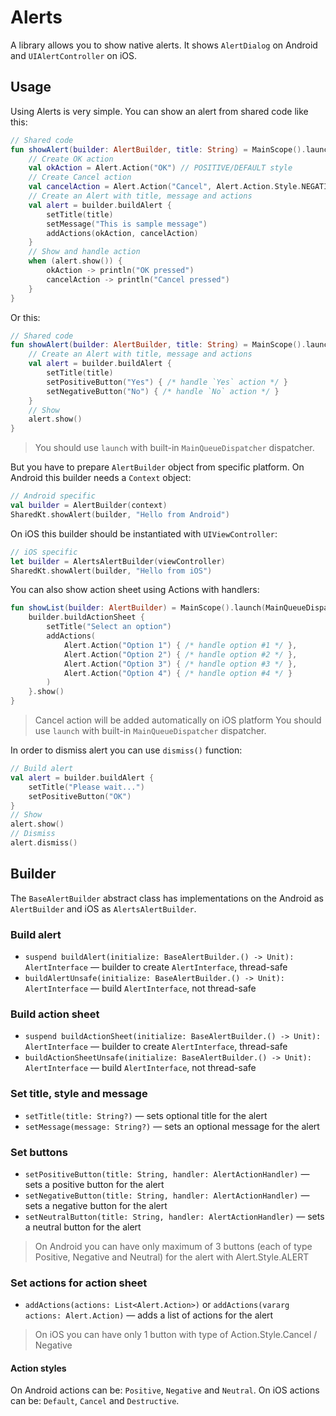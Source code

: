 # Alerts

A library allows you to show native alerts.
It shows `AlertDialog` on Android and `UIAlertController` on iOS.

## Usage

Using Alerts is very simple. You can show an alert from shared code like this:

```kotlin
// Shared code
fun showAlert(builder: AlertBuilder, title: String) = MainScope().launch(MainQueueDispatcher) {
    // Create OK action
    val okAction = Alert.Action("OK") // POSITIVE/DEFAULT style
    // Create Cancel action
    val cancelAction = Alert.Action("Cancel", Alert.Action.Style.NEGATIVE)
    // Create an Alert with title, message and actions
    val alert = builder.buildAlert {
        setTitle(title)
        setMessage("This is sample message")
        addActions(okAction, cancelAction)
    }
    // Show and handle action
    when (alert.show()) {
        okAction -> println("OK pressed")
        cancelAction -> println("Cancel pressed")
    }
}
```

Or this:

```kotlin
// Shared code
fun showAlert(builder: AlertBuilder, title: String) = MainScope().launch(MainQueueDispatcher) {
    // Create an Alert with title, message and actions
    val alert = builder.buildAlert {
        setTitle(title)
        setPositiveButton("Yes") { /* handle `Yes` action */ }
        setNegativeButton("No") { /* handle `No` action */ }
    }
    // Show
    alert.show()
}
```

> You should use `launch` with built-in `MainQueueDispatcher` dispatcher.

But you have to prepare `AlertBuilder` object from specific platform.
On Android this builder needs a `Context` object:

```kotlin
// Android specific
val builder = AlertBuilder(context)
SharedKt.showAlert(builder, "Hello from Android")
```

On iOS this builder should be instantiated with `UIViewController`:

```swift
// iOS specific
let builder = AlertsAlertBuilder(viewController)
SharedKt.showAlert(builder, "Hello from iOS")
```

You can also show action sheet using Actions with handlers:

```kotlin
fun showList(builder: AlertBuilder) = MainScope().launch(MainQueueDispatcher) {
    builder.buildActionSheet {
        setTitle("Select an option")
        addActions(
            Alert.Action("Option 1") { /* handle option #1 */ },
            Alert.Action("Option 2") { /* handle option #2 */ },
            Alert.Action("Option 3") { /* handle option #3 */ },
            Alert.Action("Option 4") { /* handle option #4 */ }
        )
    }.show()
}
```
> Cancel action will be added automatically on iOS platform
> You should use `launch` with built-in `MainQueueDispatcher` dispatcher.

In order to dismiss alert you can use `dismiss()` function:

```kotlin
// Build alert
val alert = builder.buildAlert {
    setTitle("Please wait...")
    setPositiveButton("OK")
}
// Show
alert.show()
// Dismiss
alert.dismiss()
```

## Builder

The `BaseAlertBuilder` abstract class has implementations on the Android as `AlertBuilder` and iOS as `AlertsAlertBuilder`.

### Build alert

- `suspend buildAlert(initialize: BaseAlertBuilder.() -> Unit): AlertInterface` — builder to create `AlertInterface`, thread-safe
- `buildAlertUnsafe(initialize: BaseAlertBuilder.() -> Unit): AlertInterface` — build `AlertInterface`, not thread-safe

### Build action sheet

- `suspend buildActionSheet(initialize: BaseAlertBuilder.() -> Unit): AlertInterface` — builder to create `AlertInterface`, thread-safe
- `buildActionSheetUnsafe(initialize: BaseAlertBuilder.() -> Unit): AlertInterface` — build `AlertInterface`, not thread-safe

### Set title, style and message

- `setTitle(title: String?)` — sets optional title for the alert
- `setMessage(message: String?)` — sets an optional message for the alert

### Set buttons

- `setPositiveButton(title: String, handler: AlertActionHandler)` — sets a positive button for the alert
- `setNegativeButton(title: String, handler: AlertActionHandler)` — sets a negative button for the alert
- `setNeutralButton(title: String, handler: AlertActionHandler)` — sets a neutral button for the alert

> On Android you can have only maximum of 3 buttons (each of type Positive, Negative and Neutral) for the alert with Alert.Style.ALERT

### Set actions for action sheet

- `addActions(actions: List<Alert.Action>)` or `addActions(vararg actions: Alert.Action)` — adds a list of actions for the alert

> On iOS you can have only 1 button with type of Action.Style.Cancel / Negative

#### Action styles

On Android actions can be: `Positive`, `Negative` and `Neutral`.
On iOS actions can be: `Default`, `Cancel` and `Destructive`.
